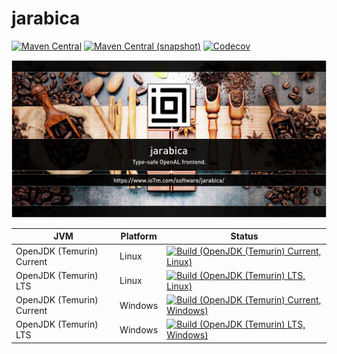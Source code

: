 jarabica
===

[![Maven Central](https://img.shields.io/maven-central/v/com.io7m.jarabica/com.io7m.jarabica.svg?style=flat-square)](http://search.maven.org/#search%7Cga%7C1%7Cg%3A%22com.io7m.jarabica%22)
[![Maven Central (snapshot)](https://img.shields.io/nexus/s/https/s01.oss.sonatype.org/com.io7m.jarabica/com.io7m.jarabica.svg?style=flat-square)](https://s01.oss.sonatype.org/content/repositories/snapshots/com/io7m/jarabica/)
[![Codecov](https://img.shields.io/codecov/c/github/io7m/jarabica.svg?style=flat-square)](https://codecov.io/gh/io7m/jarabica)

![jarabica](./src/site/resources/jarabica.jpg?raw=true)

| JVM | Platform | Status |
|-----|----------|--------|
| OpenJDK (Temurin) Current | Linux | [![Build (OpenJDK (Temurin) Current, Linux)](https://img.shields.io/github/actions/workflow/status/io7m/jarabica/workflows/main.linux.temurin.current.yml)](https://github.com/io7m/jarabica/actions?query=workflow%3Amain.linux.temurin.current)|
| OpenJDK (Temurin) LTS | Linux | [![Build (OpenJDK (Temurin) LTS, Linux)](https://img.shields.io/github/actions/workflow/status/io7m/jarabica/workflows/main.linux.temurin.lts.yml)](https://github.com/io7m/jarabica/actions?query=workflow%3Amain.linux.temurin.lts)|
| OpenJDK (Temurin) Current | Windows | [![Build (OpenJDK (Temurin) Current, Windows)](https://img.shields.io/github/actions/workflow/status/io7m/jarabica/workflows/main.windows.temurin.current.yml)](https://github.com/io7m/jarabica/actions?query=workflow%3Amain.windows.temurin.current)|
| OpenJDK (Temurin) LTS | Windows | [![Build (OpenJDK (Temurin) LTS, Windows)](https://img.shields.io/github/actions/workflow/status/io7m/jarabica/workflows/main.windows.temurin.lts.yml)](https://github.com/io7m/jarabica/actions?query=workflow%3Amain.windows.temurin.lts)|
